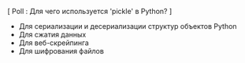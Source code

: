 
[ Poll : Для чего используется 'pickle' в Python? ]
- Для сериализации и десериализации структур объектов Python
- Для сжатия данных
- Для веб-скрейпинга
- Для шифрования файлов

